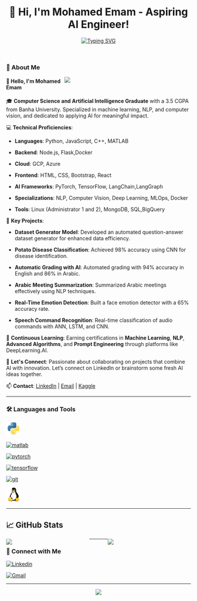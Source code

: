 <h1 align="center">👋 Hi, I'm Mohamed Emam - Aspiring AI Engineer!</h1>

<p align="center">

  <a href="https://github.com/DenverCoder1/readme-typing-svg">
<img src="https://readme-typing-svg.herokuapp.com/?lines=AI%20Engineer%20%7C%20Machine%20Learning%20Specialist;NLP%20and%20Computer%20Vision%20Enthusiast;Constant%20Learner%20and%20Innovator;Stay%20Tuned%20for%20Exciting%20Projects&font=Fira%20Code&center=true&vCenter=true&width=700&height=45&color=2196f3&size=24" alt="Typing SVG" />


  </a>

</p>


<br/>


<h3>🚀 About Me</h3>

<picture> <img align="right" src="https://media.tenor.com/NOYF3f82b_gAAAAC/programmer.gif" width="345px"></picture>


<h4>👋 Hello, I'm Mohamed Emam</h4>


🎓 **Computer Science and Artificial Intelligence Graduate** with a 3.5 CGPA from Banha University. Specialized in machine learning, NLP, and computer vision, and dedicated to applying AI for meaningful impact.


💻 **Technical Proficiencies**:

   - **Languages**: Python, JavaScript, C++, MATLAB

   - **Backend**: Node.js, Flask,Docker

   - **Cloud**: GCP, Azure

   - **Frontend**: HTML, CSS, Bootstrap, React

   - **AI Frameworks**: PyTorch, TensorFlow, LangChain,LangGraph

   - **Specializations**: NLP, Computer Vision, Deep Learning, MLOps, Docker

   - **Tools**: Linux (Administrator 1 and 2), MongoDB, SQL,BigQuery


🔭 **Key Projects**:

   - **Dataset Generator Model**: Developed an automated question-answer dataset generator for enhanced data efficiency.

   - **Potato Disease Classification**: Achieved 98% accuracy using CNN for disease identification.

   - **Automatic Grading with AI**: Automated grading with 94% accuracy in English and 86% in Arabic.

   - **Arabic Meeting Summarization**: Summarized Arabic meetings effectively using NLP techniques.

   - **Real-Time Emotion Detection**: Built a face emotion detector with a 65% accuracy rate.

   - **Speech Command Recognition**: Real-time classification of audio commands with ANN, LSTM, and CNN.


🌱 **Continuous Learning**: Earning certifications in **Machine Learning**, **NLP**, **Advanced Algorithms**, and **Prompt Engineering** through platforms like DeepLearning.AI.


🤝 **Let's Connect**: Passionate about collaborating on projects that combine AI with innovation. Let’s connect on LinkedIn or brainstorm some fresh AI ideas together.


📫 **Contact**: [LinkedIn](https://www.linkedin.com/in/mohamed-emam-599970208/) | [Email](mailto:emam200232@gmail.com) | [Kaggle](https://www.kaggle.com/elemam)


---


### 🛠 Languages and Tools

<p align="left">

  <a href="https://www.python.org" target="_blank" rel="noreferrer"> <img src="https://raw.githubusercontent.com/devicons/devicon/master/icons/python/python-original.svg" alt="python" width="40" height="40"/> </a>

  <a href="https://www.mathworks.com/" target="_blank" rel="noreferrer"> <img src="https://upload.wikimedia.org/wikipedia/commons/2/21/Matlab_Logo.png" alt="matlab" width="40" height="40"/> </a>

  <a href="https://pytorch.org/" target="_blank" rel="noreferrer"> <img src="https://www.vectorlogo.zone/logos/pytorch/pytorch-icon.svg" alt="pytorch" width="40" height="40"/> </a>

  <a href="https://www.tensorflow.org" target="_blank" rel="noreferrer"> <img src="https://www.vectorlogo.zone/logos/tensorflow/tensorflow-icon.svg" alt="tensorflow" width="40" height="40"/> </a>

  <a href="https://git-scm.com/" target="_blank" rel="noreferrer"> <img src="https://www.vectorlogo.zone/logos/git-scm/git-scm-icon.svg" alt="git" width="40" height="40"/> </a>

  <a href="https://www.linux.org/" target="_blank" rel="noreferrer"> <img src="https://raw.githubusercontent.com/devicons/devicon/master/icons/linux/linux-original.svg" alt="linux" width="40" height="40"/> </a>

</p>


---


<h2>📈 GitHub Stats</h2>


<a href="https://github.com/mohamed-em2m">

  <img align="left" src="https://github-readme-stats.vercel.app/api?username=mohamed-em2m&show_icons=true&theme=dark&hide_border=true&text_color=ffffff" width="45%">

</a>

<a href="https://github.com/mohamed-em2m">

  <img align="right" src="https://github-readme-streak-stats.herokuapp.com/?user=mohamed-em2m&theme=dark&hide_border=true&text_color=ffffff" width="45%">

</a>


---


### 🤝 Connect with Me

[![Linkedin](https://img.shields.io/badge/LinkedIn-0077B5?style=for-the-badge&logo=linkedin&logoColor=white)](https://www.linkedin.com/in/mohamed-emam-599970208/)

[![Gmail](https://img.shields.io/badge/Gmail-D14836?style=for-the-badge&logo=gmail&logoColor=white&link=mailto:emam200232@gmail.com)](mailto:emam200232@gmail.com)


---


<div align="center">

 <img src="https://komarev.com/ghpvc/?username=mohamed-em2m&style=for-the-badge&color=blue" width="200">

</div> 
